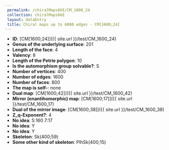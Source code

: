 ```yaml
--- 
 permalink: /chiralMaps6kE/CM_1600_24 
 collection: chiralMaps6kE
 layout: dataEntry
 title: Chiral maps up to 6000 edges - CM[1600;24]
---
```


- **ID**: [CM[1600;24]]({{ site.url }}/test/CM_1600_24)
- **Genus of the underlying surface**: 201
- **Length of the face**: 4
- **Valency**: 8
- **Length of the Petrie polygon**: 10
- **Is the automorphism group solvable?**: S
- **Number of vertices**: 400
- **Number of edges**: 1600
- **Number of faces**: 800
- **The map is self-**: none
- **Dual map**: [CM[1600;42]]({{ site.url }}/test/CM_1600_42)
- **Mirror (enantihomorphic) map**: [CM[1600;17]]({{ site.url }}/test/CM_1600_17)
- **Dual of the mirror image**: [CM[1600;38]]({{ site.url }}/test/CM_1600_38)
- **Z_q-Exponent?**: 4
- **No idea**:  5:160 7:17
- **No idea**: Y
- **No idea**: Y
- **Skeleton**: Sk(400;59)
- **Some other kind of skeleton**: PlhSk(400;15)
